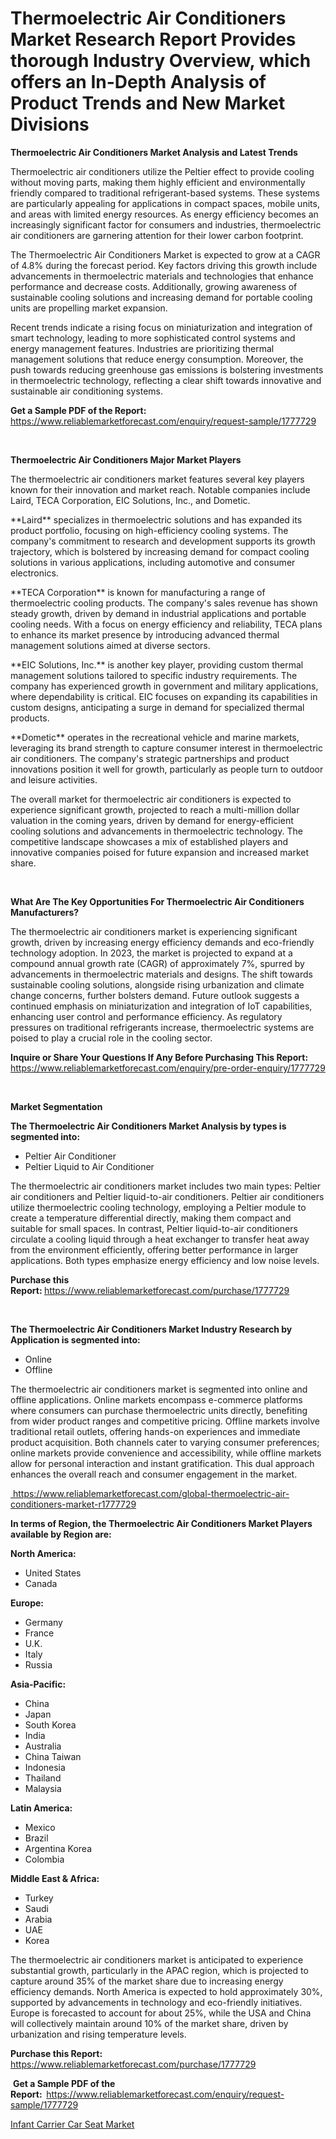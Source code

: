 <p><h1>Thermoelectric Air Conditioners Market Research Report Provides thorough Industry Overview, which offers an In-Depth Analysis of Product Trends and New Market Divisions</h1></p><p><strong>Thermoelectric Air Conditioners Market Analysis and Latest Trends</strong></p>
<p><p>Thermoelectric air conditioners utilize the Peltier effect to provide cooling without moving parts, making them highly efficient and environmentally friendly compared to traditional refrigerant-based systems. These systems are particularly appealing for applications in compact spaces, mobile units, and areas with limited energy resources. As energy efficiency becomes an increasingly significant factor for consumers and industries, thermoelectric air conditioners are garnering attention for their lower carbon footprint.</p><p>The Thermoelectric Air Conditioners Market is expected to grow at a CAGR of 4.8% during the forecast period. Key factors driving this growth include advancements in thermoelectric materials and technologies that enhance performance and decrease costs. Additionally, growing awareness of sustainable cooling solutions and increasing demand for portable cooling units are propelling market expansion.</p><p>Recent trends indicate a rising focus on miniaturization and integration of smart technology, leading to more sophisticated control systems and energy management features. Industries are prioritizing thermal management solutions that reduce energy consumption. Moreover, the push towards reducing greenhouse gas emissions is bolstering investments in thermoelectric technology, reflecting a clear shift towards innovative and sustainable air conditioning systems.</p></p>
<p><strong>Get a Sample PDF of the Report:&nbsp;</strong> <a href="https://www.reliablemarketforecast.com/enquiry/request-sample/1777729?utm_campaign=1080&utm_medium=2&utm_source=Github&utm_content=ia&utm_term=07022025&utm_id=thermoelectric-air-conditioners">https://www.reliablemarketforecast.com/enquiry/request-sample/1777729</a></p>
<p>&nbsp;</p>
<p><strong>Thermoelectric Air Conditioners Major Market Players</strong></p>
<p><p>The thermoelectric air conditioners market features several key players known for their innovation and market reach. Notable companies include Laird, TECA Corporation, EIC Solutions, Inc., and Dometic.</p><p>**Laird** specializes in thermoelectric solutions and has expanded its product portfolio, focusing on high-efficiency cooling systems. The company's commitment to research and development supports its growth trajectory, which is bolstered by increasing demand for compact cooling solutions in various applications, including automotive and consumer electronics.</p><p>**TECA Corporation** is known for manufacturing a range of thermoelectric cooling products. The company's sales revenue has shown steady growth, driven by demand in industrial applications and portable cooling needs. With a focus on energy efficiency and reliability, TECA plans to enhance its market presence by introducing advanced thermal management solutions aimed at diverse sectors.</p><p>**EIC Solutions, Inc.** is another key player, providing custom thermal management solutions tailored to specific industry requirements. The company has experienced growth in government and military applications, where dependability is critical. EIC focuses on expanding its capabilities in custom designs, anticipating a surge in demand for specialized thermal products.</p><p>**Dometic** operates in the recreational vehicle and marine markets, leveraging its brand strength to capture consumer interest in thermoelectric air conditioners. The company's strategic partnerships and product innovations position it well for growth, particularly as people turn to outdoor and leisure activities.</p><p>The overall market for thermoelectric air conditioners is expected to experience significant growth, projected to reach a multi-million dollar valuation in the coming years, driven by demand for energy-efficient cooling solutions and advancements in thermoelectric technology. The competitive landscape showcases a mix of established players and innovative companies poised for future expansion and increased market share.</p></p>
<p>&nbsp;</p>
<p><strong>What Are The Key Opportunities For Thermoelectric Air Conditioners Manufacturers?</strong></p>
<p><p>The thermoelectric air conditioners market is experiencing significant growth, driven by increasing energy efficiency demands and eco-friendly technology adoption. In 2023, the market is projected to expand at a compound annual growth rate (CAGR) of approximately 7%, spurred by advancements in thermoelectric materials and designs. The shift towards sustainable cooling solutions, alongside rising urbanization and climate change concerns, further bolsters demand. Future outlook suggests a continued emphasis on miniaturization and integration of IoT capabilities, enhancing user control and performance efficiency. As regulatory pressures on traditional refrigerants increase, thermoelectric systems are poised to play a crucial role in the cooling sector.</p></p>
<p><strong>Inquire or Share Your Questions If Any Before Purchasing This Report:</strong> <a href="https://www.reliablemarketforecast.com/enquiry/pre-order-enquiry/1777729?utm_campaign=1080&utm_medium=2&utm_source=Github&utm_content=ia&utm_term=07022025&utm_id=thermoelectric-air-conditioners">https://www.reliablemarketforecast.com/enquiry/pre-order-enquiry/1777729</a></p>
<p>&nbsp;</p>
<p><strong>Market Segmentation</strong></p>
<p><strong>The Thermoelectric Air Conditioners Market Analysis by types is segmented into:</strong></p>
<p><ul><li>Peltier Air Conditioner</li><li>Peltier Liquid to Air Conditioner</li></ul></p>
<p><p>The thermoelectric air conditioners market includes two main types: Peltier air conditioners and Peltier liquid-to-air conditioners. Peltier air conditioners utilize thermoelectric cooling technology, employing a Peltier module to create a temperature differential directly, making them compact and suitable for small spaces. In contrast, Peltier liquid-to-air conditioners circulate a cooling liquid through a heat exchanger to transfer heat away from the environment efficiently, offering better performance in larger applications. Both types emphasize energy efficiency and low noise levels.</p></p>
<p><strong>Purchase this Report:&nbsp;</strong><a href="https://www.reliablemarketforecast.com/purchase/1777729?utm_campaign=1080&utm_medium=2&utm_source=Github&utm_content=ia&utm_term=07022025&utm_id=thermoelectric-air-conditioners">https://www.reliablemarketforecast.com/purchase/1777729</a></p>
<p>&nbsp;</p>
<p><strong>The Thermoelectric Air Conditioners Market Industry Research by Application is segmented into:</strong></p>
<p><ul><li>Online</li><li>Offline</li></ul></p>
<p><p>The thermoelectric air conditioners market is segmented into online and offline applications. Online markets encompass e-commerce platforms where consumers can purchase thermoelectric units directly, benefiting from wider product ranges and competitive pricing. Offline markets involve traditional retail outlets, offering hands-on experiences and immediate product acquisition. Both channels cater to varying consumer preferences; online markets provide convenience and accessibility, while offline markets allow for personal interaction and instant gratification. This dual approach enhances the overall reach and consumer engagement in the market.</p></p>
<p><a href="https://www.reliablemarketforecast.com/global-thermoelectric-air-conditioners-market-r1777729?utm_campaign=1080&utm_medium=2&utm_source=Github&utm_content=ia&utm_term=07022025&utm_id=thermoelectric-air-conditioners">&nbsp;https://www.reliablemarketforecast.com/global-thermoelectric-air-conditioners-market-r1777729</a></p>
<p><strong>In terms of Region, the Thermoelectric Air Conditioners Market Players available by Region are:</strong></p>
<p>
    <p> <strong> North America: </strong>
        <ul>
            <li>United States</li>
            <li>Canada</li>
        </ul>
        </p> 
    <p> <strong> Europe: </strong>
        <ul>
            <li>Germany</li>
            <li>France</li>
            <li>U.K.</li>
            <li>Italy</li>
            <li>Russia</li>
        </ul>
        </p> 
    <p> <strong> Asia-Pacific: </strong>
        <ul>
            <li>China</li>
            <li>Japan</li>
            <li>South Korea</li>
            <li>India</li>
            <li>Australia</li>
            <li>China Taiwan</li>
            <li>Indonesia</li>
            <li>Thailand</li>
            <li>Malaysia</li>
        </ul>
        </p> 
    <p> <strong> Latin America: </strong>
        <ul>
            <li>Mexico</li>
            <li>Brazil</li>
            <li>Argentina Korea</li>
            <li>Colombia</li>
        </ul>
        </p> 
    <p> <strong> Middle East & Africa: </strong>
        <ul>
            <li>Turkey</li>
            <li>Saudi</li>
            <li>Arabia</li>
            <li>UAE</li>
            <li>Korea</li>
        </ul>
    </p>
    </p>
<p><p>The thermoelectric air conditioners market is anticipated to experience substantial growth, particularly in the APAC region, which is projected to capture around 35% of the market share due to increasing energy efficiency demands. North America is expected to hold approximately 30%, supported by advancements in technology and eco-friendly initiatives. Europe is forecasted to account for about 25%, while the USA and China will collectively maintain around 10% of the market share, driven by urbanization and rising temperature levels.</p></p>
<p><strong>Purchase this Report: </strong><a href="https://www.reliablemarketforecast.com/purchase/1777729?utm_campaign=1080&utm_medium=2&utm_source=Github&utm_content=ia&utm_term=07022025&utm_id=thermoelectric-air-conditioners">https://www.reliablemarketforecast.com/purchase/1777729</a></p>
<p>&nbsp;<strong>Get a Sample PDF of the Report:&nbsp;&nbsp;</strong><a href="https://www.reliablemarketforecast.com/enquiry/request-sample/1777729?utm_campaign=1080&utm_medium=2&utm_source=Github&utm_content=ia&utm_term=07022025&utm_id=thermoelectric-air-conditioners">https://www.reliablemarketforecast.com/enquiry/request-sample/1777729</a></p>
<p><strong></strong></p>
<p><p><a href="https://github.com/gdfhhhj/Market-Research-Report-List-7/blob/main/infant-carrier-car-seat-market.md?utm_campaign=1080&utm_medium=2&utm_source=Github&utm_content=ia&utm_term=07022025&utm_id=thermoelectric-air-conditioners">Infant Carrier Car Seat Market</a></p></p>